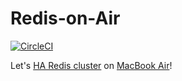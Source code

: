 # Redis-on-Air

[![CircleCI]](https://circleci.com/gh/keithnoguchi/workflows/redis-on-air)

Let's [HA Redis cluster] on [MacBook Air]!

[CircleCI]: https://circleci.com/gh/keithnoguchi/redis-on-air.svg?style=svg
[ha redis cluster]: https://www.willandskill.se/en/setup-a-highly-available-redis-cluster-with-sentinel-and-haproxy/
[macbook air]: https://github.com/keithnoguchi/arch-on-air
